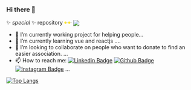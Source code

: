 ### Hi there 👋
✨ _special_ ✨ repository <img src="https://raw.githubusercontent.com/Aniket965/Aniket965/master/pacman.svg?sanitize=true" width="10" height="10"><img src="https://raw.githubusercontent.com/Aniket965/Aniket965/master/pacman.svg?sanitize=true" width="10" height="10">
<img align="center" src="https://profile-counter.glitch.me/diegoemanuel/count.svg">
<div>

- 🔭 I’m currently working project for helping people...
- 🌱 I’m currently learning vue and reactjs ....
- 👯 I’m looking to collaborate on people who want to donate to find an easier association. ...
- 📫 How to reach me: 
[![Linkedin Badge](https://img.shields.io/badge/-Diego%20Emanuel-6633cc?style=flat-square&logo=Linkedin&logoColor=white&link=https://www.linkedin.com/in/diego-emanuel-69ab4a162/)](https://www.linkedin.com/in/diego-emanuel-69ab4a162/) 
[![Github Badge](https://img.shields.io/badge/-Diego%20Emanuel-6633cc?style=flat-square&logo=Github&logoColor=white&link=https://github.com/DiegoEmanuel/)](https://github.com/DiegoEmanuel/) 
[![Instagram Badge](https://img.shields.io/badge/-Diego%20Emanuel-6633cc?style=flat-square&logo=Instagram&logoColor=white&link=https://instagram.com/diego.efc/)](https://instagram.com/diego.efc/)  ...
</div>


[![Top Langs](https://github-readme-stats.vercel.app/api/top-langs/?username=DiegoEmanuel&layout=compact&text_color=daf7dc&bg_color=151515)](https://github.com/DiegoEmanuel/github-readme-stats)
